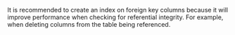 It is recommended to create an index on foreign key columns because it will improve performance when checking for
referential integrity. For example, when deleting columns from the table being referenced.
